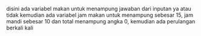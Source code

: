 disini ada variabel makan untuk menampung jawaban dari inputan ya atau tidak kemudian ada variabel jam makan untuk menampung sebesar 15, jam mandi sebesar 10 dan total menampung angka 0, kemudian ada perulangan berkali kali            